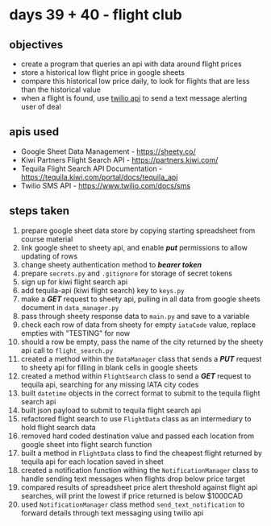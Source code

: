 # days 39 + 40 - flight club

## objectives
- create a program that queries an api with data around flight prices
- store a historical low flight price in google sheets
- compare this historical low price daily, to look for flights that are less than the historical value
- when a flight is found, use [twilio api](https://www.twilio.com/) to send a text message alerting user of deal

## apis used
- Google Sheet Data Management - https://sheety.co/
- Kiwi Partners Flight Search API - https://partners.kiwi.com/
- Tequila Flight Search API Documentation - https://tequila.kiwi.com/portal/docs/tequila_api
- Twilio SMS API - https://www.twilio.com/docs/sms

## steps taken
1. prepare google sheet data store by copying starting spreadsheet from course material
2. link google sheet to sheety api, and enable _**put**_ permissions to allow updating of rows
3. change sheety authentication method to _**bearer token**_
4. prepare `secrets.py` and `.gitignore` for storage of secret tokens
5. sign up for kiwi flight search api
6. add tequila-api (kiwi flight search) key to `keys.py`
7. make a _**GET**_ request to sheety api, pulling in all data from google sheets document in `data_manager.py`
8. pass through sheety response data to `main.py` and save to a variable
9. check each row of data from sheety for empty `iataCode` value, replace empties with "TESTING" for now
10. should a row be empty, pass the name of the city returned by the sheety api call to `flight_search.py`
11. created a method within the `DataManager` class that sends a _**PUT**_ request to sheety api for filling in blank cells in google sheets
12. created a method within `FlightSearch` class to send a _**GET**_ request to tequila api, searching for any missing IATA city codes
13. built `datetime` objects in the correct format to submit to the tequila flight search api
14. built json payload to submit to tequila flight search api
15. refactored flight search to use `FlightData` class as an intermediary to hold flight search data
16. removed hard coded destination value and passed each location from google sheet into flight search function
17. built a method in `FlightData` class to find the cheapest flight returned by tequila api for each location saved in sheet
18. created a notification function withing the `NotificationManager` class to handle sending text messages when flights drop below price target
19. compared results of spreadsheet price alert threshold against flight api searches, will print the lowest if price returned is below $1000CAD
20. used `NotificationManager` class method `send_text_notification` to forward details through text messaging using twilio api